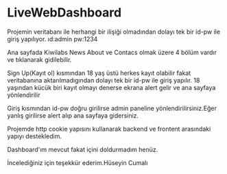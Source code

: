 # LiveWebDashboard

Projemin veritabanı ile herhangi bir ilişiği olmadından dolayı tek bir id-pw ile giriş yapılıyor.
ıd:admin  pw:1234

Ana sayfada Kiwilabs News About ve Contacs olmak üzere 4 bölüm vardır ve tıklanarak gidilebilir.

Sign Up(Kayıt ol) kısmından 18 yaş üstü herkes kayıt olabilir fakat veritabanına aktarılmadıgından dolayı tek bir id-pw ile giriş yapılır.
18 yaşından kücük biri kayıt olmayı denerse ekrana alert gelir ve ana sayfaya yönlendirilir

Giriş kısmından id-pw doğru girilirse admin paneline yönlendirilirsiniz.Eğer yanlış girilirse alert alıp ana sayfaya gidersiniz.

Projemde http cookie yapısını kullanarak backend ve frontent arasındaki yapıyı destekledim.

Dashboard'ım mevcut fakat içini doldurmadım henüz.

İncelediğiniz için teşekkür ederim.Hüseyin Cumalı
